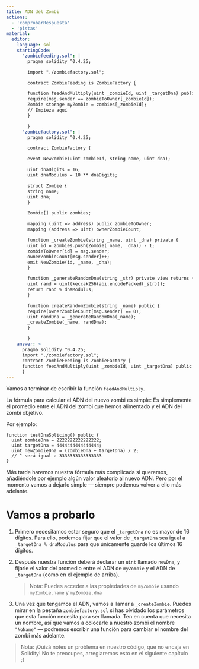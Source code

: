 ```yaml
---
title: ADN del Zombi
actions:
  - 'comprobarRespuesta'
  - 'pistas'
material:
  editor:
    language: sol
    startingCode:
      "zombiefeeding.sol": |
        pragma solidity ^0.4.25;

        import "./zombiefactory.sol";

        contract ZombieFeeding is ZombieFactory {

        function feedAndMultiply(uint _zombieId, uint _targetDna) public {
        require(msg.sender == zombieToOwner[_zombieId]);
        Zombie storage myZombie = zombies[_zombieId];
        // Empieza aquí
        }

        }
      "zombiefactory.sol": |
        pragma solidity ^0.4.25;

        contract ZombieFactory {

        event NewZombie(uint zombieId, string name, uint dna);

        uint dnaDigits = 16;
        uint dnaModulus = 10 ** dnaDigits;

        struct Zombie {
        string name;
        uint dna;
        }

        Zombie[] public zombies;

        mapping (uint => address) public zombieToOwner;
        mapping (address => uint) ownerZombieCount;

        function _createZombie(string _name, uint _dna) private {
        uint id = zombies.push(Zombie(_name, _dna)) - 1;
        zombieToOwner[id] = msg.sender;
        ownerZombieCount[msg.sender]++;
        emit NewZombie(id, _name, _dna);
        }

        function _generateRandomDna(string _str) private view returns (uint) {
        uint rand = uint(keccak256(abi.encodePacked(_str)));
        return rand % dnaModulus;
        }

        function createRandomZombie(string _name) public {
        require(ownerZombieCount[msg.sender] == 0);
        uint randDna = _generateRandomDna(_name);
        _createZombie(_name, randDna);
        }

        }
    answer: >
      pragma solidity ^0.4.25;
      import "./zombiefactory.sol";
      contract ZombieFeeding is ZombieFactory {
      function feedAndMultiply(uint _zombieId, uint _targetDna) public { require(msg.sender == zombieToOwner[_zombieId]); Zombie storage myZombie = zombies[_zombieId]; _targetDna = _targetDna % dnaModulus; uint newDna = (myZombie.dna + _targetDna) / 2; _createZombie("NoName", newDna); }
      }
---
```

Vamos a terminar de escribir la función `feedAndMultiply`.

La fórmula para calcular el ADN del nuevo zombi es simple: Es simplemente el promedio entre el ADN del zombi que hemos alimentado y el ADN del zombi objetivo.

Por ejemplo:

    function testDnaSplicing() public {
      uint zombieDna = 2222222222222222;
      uint targetDna = 4444444444444444;
      uint newZombieDna = (zombieDna + targetDna) / 2;
      // ^ será igual a 3333333333333333
    }
    

Más tarde haremos nuestra fórmula más complicada si queremos, añadiéndole por ejemplo algún valor aleatorio al nuevo ADN. Pero por el momento vamos a dejarlo simple — siempre podemos volver a ello más adelante.

# Vamos a probarlo

1. Primero necesitamos estar seguro que el `_targetDna` no es mayor de 16 dígitos. Para ello, podemos fijar que el valor de `_targetDna` sea igual a `_targetDna % dnaModulus` para que únicamente guarde los últimos 16 dígitos.

2. Después nuestra función deberá declarar un `uint` llamado `newDna`, y fijarle el valor del promedio entre el ADN de `myZombie` y el ADN de `_targetDna` (como en el ejemplo de arriba).
    
    > Nota: Puedes acceder a las propiedades de `myZombie` usando `myZombie.name` y `myZombie.dna`

3. Una vez que tengamos el ADN, vamos a llamar a `_createZombie`. Puedes mirar en la pestaña `zombiefactory.sol` si has olvidado los parámetros que esta función necesita para ser llamada. Ten en cuenta que necesita un nombre, así que vamos a colocarle a nuestro zombi el nombre `"NoName"` — podremos escribir una función para cambiar el nombre del zombi más adelante.

> Nota: ¡Quizá notes un problema en nuestro código, que no encaja en Solidity! No te preocupes, arreglaremos esto en el siguiente capítulo ;)
